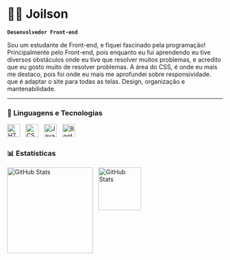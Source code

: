 # 🧑‍💻 Joilson

**`Desenvolvedor Front-end`**

Sou um estudante de Front-end, e fiquei fascinado pela programação! Principalmente pelo Front-end, pois enquanto eu fui aprendendo eu tive diversos obstáculos onde eu tive que resolver muitos problemas, e acredito que eu gosto muito de resolver problemas. A área do CSS, é onde eu mais me destaco, pois foi onde eu mais me aprofundei sobre responsividade. que é adaptar o site para todas as telas. Design, organização e mantenabilidade.




---

### 🤖 Linguagens e Tecnologias

<img 
    align="left" 
    alt="HTML"
    title="HTML" 
    width="30px" 
    style="padding-right: 10px;" 
    src="https://cdn.jsdelivr.net/gh/devicons/devicon@latest/icons/html5/html5-original.svg" 
/>
<img 
    align="left" 
    alt="CSS" 
    title="CSS"
    width="30px" 
    style="padding-right: 10px;" 
    src="https://cdn.jsdelivr.net/gh/devicons/devicon@latest/icons/css3/css3-original.svg" 
/>
<img 
    align="left" 
    alt="JavaScript" 
    title="JavaScript"
    width="30px" 
    style="padding-right: 10px;" 
    src="https://cdn.jsdelivr.net/gh/devicons/devicon@latest/icons/javascript/javascript-original.svg" 
/>
<img 
    align="left" 
    alt="Bootstrap"
    title="Bootstrap" 
    width="30px" 
    style="padding-right: 10px;" 
    src="https://cdn.jsdelivr.net/gh/devicons/devicon@latest/icons/bootstrap/bootstrap-original.svg" 
/>
<br/>
<br/>

### 📊 Estatísticas
<img 
      align="left" 
      alt="GitHub Stats" 
      height="200" 
    style="padding-right: 10px;"
      src="https://github-readme-stats.vercel.app/api?username=DevJoilsonBr&show_icons=true&include_all_commits=true&locale=pt-br" 
  />

<img 
     align="left" 
      alt="GitHub Stats" 
      height="100" 
      src="https://github-readme-stats.vercel.app/api/top-langs/?username=DevJoilsonBr" 
  />



